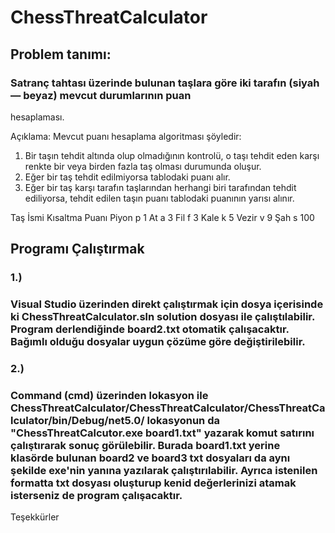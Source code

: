 # ChessThreatCalculator
## Problem tanımı:
### Satranç tahtası üzerinde bulunan taşlara göre iki tarafın (siyah — beyaz) mevcut durumlarının puan
hesaplaması.

Açıklama:
Mevcut puanı hesaplama algoritması şöyledir:
1.	Bir taşın tehdit altında olup olmadığının kontrolü, o taşı tehdit eden karşı renkte bir veya birden fazla taş olması durumunda oluşur.
2.	Eğer bir taş tehdit edilmiyorsa tablodaki puanı alır.
3.	Eğer bir taş karşı tarafın taşlarından herhangi biri tarafından tehdit ediliyorsa, tehdit edilen taşın puanı tablodaki puanının yarısı alınır.

Taş İsmi	Kısaltma	Puanı
Piyon	        p	      1
At	          a	      3
Fil	          f	      3
Kale	        k	      5
Vezir	        v	      9
Şah	          s	      100

## Programı Çalıştırmak
### 1.)
### Visual Studio üzerinden direkt çalıştırmak için dosya içerisinde ki ChessThreatCalculator.sln solution dosyası ile çalıştılabilir. Program derlendiğinde board2.txt otomatik çalışacaktır. Bağımlı olduğu dosyalar uygun çözüme göre değiştirilebilir. 

### 2.)
### Command (cmd) üzerinden lokasyon ile ChessThreatCalculator/ChessThreatCalculator/ChessThreatCalculator/bin/Debug/net5.0/  lokasyonun da "ChessThreatCalcutor.exe board1.txt" yazarak komut satırını çalıştırarak sonuç görülebilir. Burada board1.txt yerine klasörde bulunan board2 ve board3 txt dosyaları da aynı şekilde exe'nin yanına yazılarak çalıştırılabilir. Ayrıca istenilen formatta txt dosyası oluşturup kenid değerlerinizi atamak isterseniz de program çalışacaktır. 

Teşekkürler
